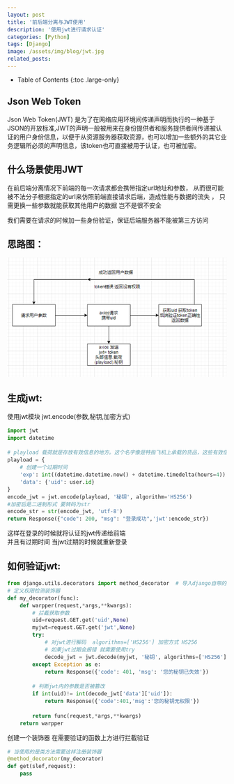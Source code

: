 ```yaml
---
layout: post
title: '前后端分离与JWT使用'
description: '使用jwt进行请求认证'
categories: [Python]
tags: [Django]
image: /assets/img/blog/jwt.jpg
related_posts:
---
```


- Table of Contents
{:toc .large-only}

## Json Web Token

Json Web Token(JWT) 是为了在网络应用环境间传递声明而执行的一种基于JSON的开放标准,JWT的声明一般被用来在身份提供者和服务提供者间传递被认证的用户身份信息，以便于从资源服务器获取资源，也可以增加一些额外的其它业务逻辑所必须的声明信息，该token也可直接被用于认证，也可被加密。

## 什么场景使用JWT

在前后端分离情况下前端的每一次请求都会携带指定url地址和参数，
从而很可能被不法分子根据指定的url来仿照前端直接请求后端，造成性能与数据的流失 ，
只需更换一些参数就能获取其他用户的数据 岂不是很不安全

我们需要在请求的时候加一些身份验证，保证后端服务器不能被第三方访问

## 思路图：

![jwt思路](/assets/img/jwt/jwt_idea.png)

## 生成jwt:

使用jwt模块
jwt.encode(参数,秘钥,加密方式)


```python
import jwt
import datetime

# playload 载荷就是存放有效信息的地方。这个名字像是特指飞机上承载的货品，这些有效信息包含三个部分
playload = {
    # 创建一个过期时间
    'exp': int((datetime.datetime.now() + datetime.timedelta(hours=4)).timestamp()),
    'data': {'uid': user.id}
}
encode_jwt = jwt.encode(playload, '秘钥', algorithm='HS256')
#加密后是二进制形式 要转码为str
encode_str = str(encode_jwt, 'utf-8')
return Response({"code": 200, "msg": "登录成功",'jwt':encode_str})
```

这样在登录的时候就将认证的jwt传递给前端  
并且有过期时间 当jwt过期的时候就重新登录

## 如何验证jwt:

```python
from django.utils.decorators import method_decorator  # 导入django自带的方法装饰器模块
# 定义权限检测装饰器
def my_decorator(func):
    def warpper(request,*args,**kwargs):
        # 拦截获取参数
        uid=request.GET.get('uid',None)
        myjwt=request.GET.get('jwt',None)
        try:
            # 对jwt进行解码  algorithms=['HS256'] 加密方式 HS256
            # 如果jwt过期会报错 就需要使用try
            decode_jwt = jwt.decode(myjwt, '秘钥', algorithms=['HS256'])
        except Exception as e:
            return Response({'code': 401, 'msg': '您的秘钥已失效'})
		
        # 判断jwt内的参数是否被篡改
        if int(uid)!= int(decode_jwt['data']['uid']):
            return Response({'code':401,'msg':'您的秘钥无权限'})
        
        return func(request,*args,**kwargs)
    return warpper

```

创建一个装饰器  在需要验证的函数上方进行拦截验证

```python
# 当使用的是类方法需要这样注册装饰器
@method_decorator(my_decorator)
def get(slef,request):
    pass
```

